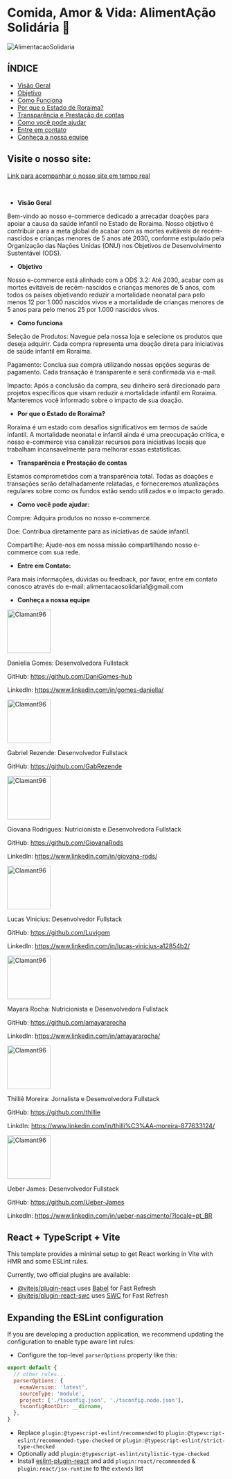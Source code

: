 # Comida, Amor & Vida: AlimentAção Solidária 🤝 #
![AlimentacaoSolidaria](https://lh3.googleusercontent.com/pw/AP1GczPafOzcblDzrOhcQHMoTQgvtisKUaxdo_Ewl7Y58uDaJl53ffKxkVZNblEsM_D8-jGGJYUxEz3JNeYoEbNjTbE9RPxbdGrgeuD7DI4oeO10eDa_mj-DE-MlIG59VjzjiNiKYq5zDTMdB_T34escW94=w607-h607-s-no-gm?authuser=0)

## ÍNDICE

- <a href="#visaogeral">Visão Geral</a>
- <a href="#objetivo">Objetivo</a>
- <a href="#comofunciona">Como Funciona</a>
- <a href="#roraima">Por que o Estado de Roraima?</a>
- <a href="#transparencia">Transparência e Prestação de contas</a>
- <a href="#comoajudar">Como você pode ajudar</a>
- <a href="#contato">Entre em contato</a>
- <a href="#nossaequipe">Conheça a nossa equipe</a>




## Visite o nosso site:
[Link para acompanhar o nosso site em tempo real](https://main--alimentacao-solidaria.netlify.app/)


<div style="display: inline_block"><br>
  
 
   
  
   
</div>

- **Visão Geral**
<p id="visaogeral" >Bem-vindo ao nosso e-commerce dedicado a arrecadar doações para apoiar a causa da saúde infantil no Estado de Roraima. Nosso objetivo é contribuir para a meta global de acabar com as mortes evitáveis de recém-nascidos e crianças menores de 5 anos até 2030, conforme estipulado pela Organização das Nações Unidas (ONU) nos Objetivos de Desenvolvimento Sustentável (ODS). 
</p>

- **Objetivo**
<p id="objetivo" >Nosso e-commerce está alinhado com a ODS 3.2: Até 2030, acabar com as mortes evitáveis de recém-nascidos e crianças menores de 5 anos, com todos os países objetivando reduzir a mortalidade neonatal para pelo menos 12 por 1.000 nascidos vivos e a mortalidade de crianças menores de 5 anos para pelo menos 25 por 1.000 nascidos vivos.</p>

- **Como funciona**
<p id="comofunciona" >Seleção de Produtos: Navegue pela nossa loja e selecione os produtos que deseja adquirir. Cada compra representa uma doação direta para iniciativas de saúde infantil em Roraima.

Pagamento: Conclua sua compra utilizando nossas opções seguras de pagamento. Cada transação é transparente e será confirmada via e-mail.

Impacto: Após a conclusão da compra, seu dinheiro será direcionado para projetos específicos que visam reduzir a mortalidade infantil em Roraima. Manteremos você informado sobre o impacto de sua doação.
</p>

- **Por que o Estado de  Roraima?**
<p id="roraima" >Roraima é um estado com desafios significativos em termos de saúde infantil. A mortalidade neonatal e infantil ainda é uma preocupação crítica, e nosso e-commerce visa canalizar recursos para iniciativas locais que trabalham incansavelmente para melhorar essas estatísticas.</p>

- **Transparência e Prestação de contas**
<p id="transparencia">Estamos comprometidos com a transparência total. Todas as doações e transações serão detalhadamente relatadas, e forneceremos atualizações regulares sobre como os fundos estão sendo utilizados e o impacto gerado.

- **Como você pode ajudar:**
<p id="comoajudar" >Compre: Adquira produtos no nosso e-commerce.

Doe: Contribua diretamente para as iniciativas de saúde infantil.

Compartilhe: Ajude-nos em nossa missão compartilhando nosso e-commerce com sua rede.</p>

- **Entre em Contato:**
<p id="contato">
Para mais informações, dúvidas ou feedback, por favor, entre em contato conosco através do e-mail: alimentacaosolidaria1@gmail.com</p>

- **Conheça a nossa equipe**
<p id="nossaequipe"><img align="center" alt="Clamant96" height="100" width="100" 
src="https://lh3.googleusercontent.com/pw/AP1GczPSkeFjBuZ7eP0rGCtQZJnUMKAROhVjOK6ikZf3xN4SpB6_F3vurn1-VH5-qAFsflw2ysfm10gTS8gxUv_nWmQoBQn-NKEwWwRrrOikqwKkWd5QCX9foYS98Zc_oHfzFPxI7CdCXU_C7nRGtkApAu4=w607-h607-s-no-gm?authuser=0">
<p>Daniella Gomes: Desenvolvedora Fullstack

GitHub: https://github.com/DaniGomes-hub

LinkedIn: https://www.linkedin.com/in/gomes-daniella/</p>


 <img align="center" alt="Clamant96" height="100" width="100" src="https://lh3.googleusercontent.com/pw/AP1GczMxdY3Ju7iHHvxo9471EwRQGMHRkkRB71lcGdx_-1eWN_yCyPGGzy5jRMEy30GMg_9Bu-mVS8nGf2nOnrCV_iR9zGvmyspIqKjpBlgZM7QEje0zyr1OeB2H3-bQPlxWVTLQ2pS2CkImxs8KqEBw5bo=w607-h607-s-no-gm?authuser=0">
 <p>Gabriel Rezende: Desenvolvedor Fullstack

 GitHub: https://github.com/GabRezende</p>


 <img align="center" alt="Clamant96" height="100" width="100" src="https://lh3.googleusercontent.com/pw/AP1GczNtWlvBSQ_cgD9UARUNRMO36xcDfeenv6Ox8xqo1ONvCUaag08vsFAQBBB5V_mRHazIbC2Eh5Horv3-NY8dBnbdJS2ys6vlQgW3hXsxku-XbakSERU1Ln49cBmZvLTRR09qYOLIEVWjK4jVxueKquU=w607-h607-s-no-gm?authuser=0">
 <p>Giovana Rodrigues: Nutricionista e Desenvolvedora Fullstack
 
 GitHub: https://github.com/GiovanaRods
 
 LinkedIn: https://www.linkedin.com/in/giovana-rods/</p>


<img align="center" alt="Clamant96" height="100" width="100" src="https://lh3.googleusercontent.com/pw/AP1GczPADMukxeOO9RXVcSrAM4FVcoPkP06HIHmX5JaEbBO1LHzuAzh2kHDGMDGm1PhTiw-r5n2vFG0i1cW7rTAsmiSNFjkYN31ESH7kcw3zT9SgngRnGHmzUhsS0z0g4si74eGIAQ0Cix8AAyA2fxbQdlA=w607-h607-s-no-gm?authuser=0">
<p>Lucas Vinicius: Desenvolvedor Fullstack

GitHub: https://github.com/Luvigom

LinkedIn: https://www.linkedin.com/in/lucas-vinicius-a12854b2/</p>


 <img align="center" alt="Clamant96" height="100" width="100" src="https://lh3.googleusercontent.com/pw/AP1GczNl-S6n_1j_Vb-jPmen09SIf9Qe-sz2y0gZ4FsWSVwlOzHoiL8dRxtjL_O8qelfxSEBqKR5ia-gRXT9c4Pbje8JK-DBcVtvNOvMh-uMA6JCUtZrGYgnLzfpu7mAI8hExUeIIEjIqys04nMPQZcGpa0=w607-h607-s-no-gm?authuser=0">
 <p>Mayara Rocha: Nutricionista e Desenvolvedora Fullstack
 
 GitHub: https://github.com/amayararocha
 
 LinkedIn: https://www.linkedin.com/in/amayararocha/</p>


<img align="center" alt="Clamant96" height="100" width="100" src="https://lh3.googleusercontent.com/pw/AP1GczNn_Y81Ml_9S6C-ovswmT74mAdk-8lDm3lWNXBgJh7YLXNIQNC8t7Na5PgQ8PjczUAwNWeAPE6ofIX8FgtOg4w6Wi__kF2qOllvYtnTDRTXkHpDQdf2XY1tpHJeh8qMR04pg9ZUiJZdeB-CdKTbevw=w607-h607-s-no-gm?authuser=0">
<p>Thilliê Moreira: Jornalista e Desenvolvedora Fullstack

GitHub: https://github.com/thillie

LinkdIn: https://www.linkedin.com/in/thilli%C3%AA-moreira-877633124/</p>


<img align="center" alt="Clamant96" height="100" width="100" src="https://lh3.googleusercontent.com/pw/AP1GczOEAA4XLWb9nW2FV4tfBjlv5WvsLVIifDV0uCX-hHR93way3ac03PsoGkR4Q2aVQByNiKodwsejYGvWKGknu276M4lTvlVr_vVYOOszh7cUQngEEiIigYpNPinQPBA02wsGgL5LnXNYOT41NXllgA0=w607-h607-s-no-gm?authuser=0">
<p>Ueber James: Desenvolvedor Fullstack

GitHub: https://github.com/Ueber-James

LinkedIn: https://www.linkedin.com/in/ueber-nascimento/?locale=pt_BR</p>

## React + TypeScript + Vite

This template provides a minimal setup to get React working in Vite with HMR and some ESLint rules.

Currently, two official plugins are available:

- [@vitejs/plugin-react](https://github.com/vitejs/vite-plugin-react/blob/main/packages/plugin-react/README.md) uses [Babel](https://babeljs.io/) for Fast Refresh
- [@vitejs/plugin-react-swc](https://github.com/vitejs/vite-plugin-react-swc) uses [SWC](https://swc.rs/) for Fast Refresh

## Expanding the ESLint configuration

If you are developing a production application, we recommend updating the configuration to enable type aware lint rules:

- Configure the top-level `parserOptions` property like this:

```js
export default {
  // other rules...
  parserOptions: {
    ecmaVersion: 'latest',
    sourceType: 'module',
    project: ['./tsconfig.json', './tsconfig.node.json'],
    tsconfigRootDir: __dirname,
  },
}
```

- Replace `plugin:@typescript-eslint/recommended` to `plugin:@typescript-eslint/recommended-type-checked` or `plugin:@typescript-eslint/strict-type-checked`
- Optionally add `plugin:@typescript-eslint/stylistic-type-checked`
- Install [eslint-plugin-react](https://github.com/jsx-eslint/eslint-plugin-react) and add `plugin:react/recommended` & `plugin:react/jsx-runtime` to the `extends` list
